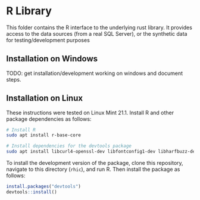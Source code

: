 # R Library

This folder contains the R interface to the underlying rust library. It provides access to the data sources (from a real SQL Server), or the synthetic data for testing/development purposes

## Installation on Windows

TODO: get installation/development working on windows and document steps.

## Installation on Linux

These instructions were tested on Linux Mint 21.1. Install R and other package dependencies as follows:

```bash
# Install R 
sudo apt install r-base-core

# Install dependencies for the devtools package
sudo apt install libcurl4-openssl-dev libfontconfig1-dev libharfbuzz-dev libfribidi-dev libfreetype6-dev libpng-dev libtiff5-dev libjpeg-dev
```

To install the development version of the package, clone this repository, navigate to this directory (`rhic`), and run R. Then install the package as follows:

```r
install.packages("devtools")
devtools::install()
```

